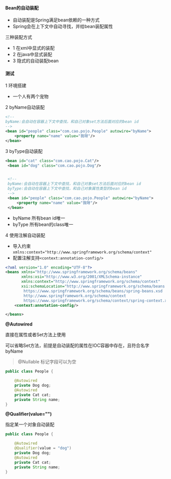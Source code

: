 
#### Bean的自动装配
- 自动装配是Spring满足bean依赖的一种方式
- Spring会在上下文中自动寻找，并给bean装配属性

三种装配方式
- 1 在xml中显式的装配
- 2 在java中显式装配
- 3 隐式的自动装配bean

#### 测试
1 环境搭建

- 一个人有两个宠物

2 byName自动装配
```xml
<!--
byName:会自动在容器上下文中查找，和自己对象set方法后面对应的bean id
-->
<bean id="people" class="com.cao.pojo.People" autowire="byName">
    <property name="name" value="我呀"/>
</bean>
```

3 byType自动装配
```xml
<bean id="cat" class="com.cao.pojo.Cat"/>
 <bean id="dog" class="com.cao.pojo.Dog"/>


 <!--
 byName:会自动在容器上下文中查找，和自己对象set方法后面对应的bean id
 byType:会自动在容器上下文中查找，和自己对象属性类型的bean id
 -->
 <bean id="people" class="com.cao.pojo.People" autowire="byName">
     <property name="name" value="我呀"/>
 </bean>
```

- byName 所有bean id唯一
- byType 所有bean的class唯一

4 使用注解自动装配

- 导入约束 ``xmlns:context="http://www.springframework.org/schema/context"``
- 配置注解支持``<context:annotation-config/>``

```xml
<?xml version="1.0" encoding="UTF-8"?>
<beans xmlns="http://www.springframework.org/schema/beans"
       xmlns:xsi="http://www.w3.org/2001/XMLSchema-instance"
       xmlns:context="http://www.springframework.org/schema/context"
       xsi:schemaLocation="http://www.springframework.org/schema/beans
        https://www.springframework.org/schema/beans/spring-beans.xsd
        http://www.springframework.org/schema/context
        https://www.springframework.org/schema/context/spring-context.xsd">
    <context:annotation-config/>

</beans>
```

 **@Autowired** 
 
 直接在属性或者Set方法上使用
 
 可以省略Set方法，前提是自动装配的属性在IOC容器中存在，且符合名字byName
 
 > @Nullable 标记字段可以为空

```java
public class People {

    @Autowired
    private Dog dog;
    @Autowired
    private Cat cat;
    private String name;
}
```

**@Qualifier(value="")**

指定某一个对象自动装配

```java
public class People {

    @Autowired
    @Qualifier(value = "dog")
    private Dog dog;
    @Autowired
    private Cat cat;
    private String name;
}
```

